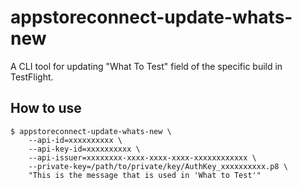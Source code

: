 # appstoreconnect-update-whats-new

A CLI tool for updating "What To Test" field of the specific build in TestFlight.

## How to use

```
$ appstoreconnect-update-whats-new \
    --api-id=xxxxxxxxxx \
    --api-key-id=xxxxxxxxxx \
    --api-issuer=xxxxxxxx-xxxx-xxxx-xxxx-xxxxxxxxxxxx \
    --private-key=/path/to/private/key/AuthKey_xxxxxxxxxx.p8 \
    "This is the message that is used in 'What to Test'"
```
